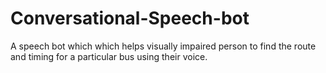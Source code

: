 # Conversational-Speech-bot
A speech bot which which helps visually impaired person to find the route and timing for a particular bus using their voice. 

